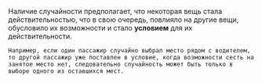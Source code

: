 Наличие случайности предполагает, что некоторая вещь стала действительностью, что в свою очередь, повлияло на другие вещи, обусловило их возможности и стало **условием** для их действительности.

`Например, если один пассажир случайно выбрал место рядом с водителем, то другой пассажир уже поставлен в условие, когда возможности сесть на занятое место нет, следовательно случайность может быть только в выборе одного из оставшихся мест.`